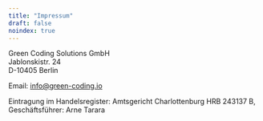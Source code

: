 ```yaml
---
title: "Impressum"
draft: false
noindex: true
---
```


Green Coding Solutions GmbH\
Jablonskistr. 24\
D-10405 Berlin

Email: info@green-coding.io

Eintragung im Handelsregister: Amtsgericht Charlottenburg HRB 243137 B, Geschäftsführer:  Arne Tarara
